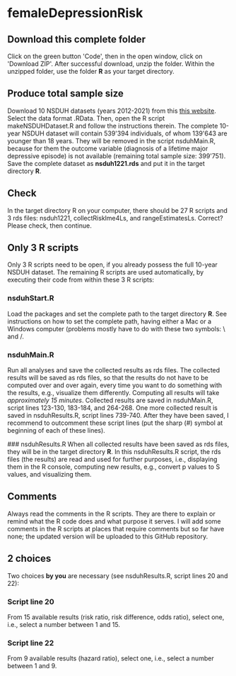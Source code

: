 # femaleDepressionRisk

## Download this complete folder
Click on the green button 'Code', then in the open window, click on 'Download ZIP'. After successful download, unzip the folder. Within the unzipped folder, use the folder **R** as your target directory.

## Produce total sample size
Download 10 NSDUH datasets (years 2012-2021) from this [this website](https://www.datafiles.samhsa.gov/dataset/national-survey-drug-use-and-health-2021-nsduh-2021-ds0001). Select the data format .RData. Then, open the R script makeNSDUHDataset.R and follow the instructions therein. The complete 10-year NSDUH dataset will contain 539'394 individuals, of whom 139'643 are younger than 18 years. They will be removed in the script nsduhMain.R, because for them the outcome variable (diagnosis of a lifetime major depressive episode) is not available (remaining total sample size: 399'751). Save the complete dataset as **nsduh1221.rds** and put it in the target directory **R**.

## Check
In the target directory R on your computer, there should be 27 R scripts and 3 rds files: nsduh1221, collectRisklme4Ls, and rangeEstimatesLs. Correct? Please check, then continue.

## Only 3 R scripts
Only 3 R scripts need to be open, if you already possess the full 10-year NSDUH dataset. The remaining R scripts are used automatically, by executing their code from within these 3 R scripts:

### nsduhStart.R
Load the packages and set the complete path to the target directory **R**. See instructions on how to set the complete path, having either a Mac or a Windows computer (problems mostly have to do with these two symbols: \ and /.

### nsduhMain.R
Run all analyses and save the collected results as rds files. The collected results will be saved as rds files, so that the results do not have to be computed over and over again, every time you want to do something with the results, e.g., visualize them differently. Computing all results will take *approximately 15 minutes*.
Collected results are saved in nsduhMain.R, script lines 123-130, 183-184, and 264-268. One more collected result is saved in nsduhResults.R, script lines 739-740. After they have been saved, I recommend to outcomment these script lines (put the sharp (#) symbol at beginning of each of these lines).

### nsduhResults.R
When all collected results have been saved as rds files, they will be in the target directory **R**. In this nsduhResults.R script, the rds files (the results) are read and used for further purposes, i.e., displaying them in the R console, computing new results, e.g., convert p values to S values, and visualizing them.

## Comments
Always read the comments in the R scripts. They are there to explain or remind what the R code does and what purpose it serves. I will add some comments in the R scripts at places that require comments but so far have none; the updated version will be uploaded to this GitHub repository.

## 2 choices
Two choices **by you** are necessary (see nsduhResults.R, script lines 20 and 22):

### Script line 20
From 15 available results (risk ratio, risk difference, odds ratio), select one, i.e., select a number between 1 and 15.

### Script line 22
From 9 available results (hazard ratio), select one, i.e., select a number between 1 and 9.
